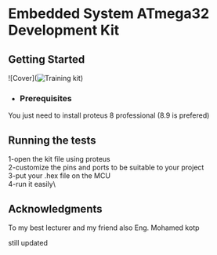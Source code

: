 # Embedded System ATmega32 Development Kit




## Getting Started
![Cover](![Training kit](https://user-images.githubusercontent.com/49542070/125229007-24033200-e2d6-11eb-8ec8-38c098eed9b0.png))

- ### Prerequisites
You just need to install proteus 8 professional (8.9 is prefered)



## Running the tests

 1-open the kit file using proteus \
 2-customize the pins and ports to be suitable to your project\
 3-put your .hex file on the MCU \
 4-run it easily\


## Acknowledgments

  To my best lecturer and my friend also Eng. Mohamed kotp

still updated
